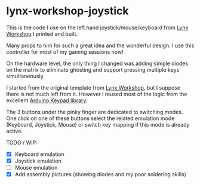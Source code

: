 # lynx-workshop-joystick

This is the code I use on the left hand joystick/mouse/keyboard from [Lynx Workshop](https://www.lynx-workshop.com/) I printed and built.

Many props to him for such a great idea and the wonderful design. I use this controller for most of my gaming sessions now!

On the hardware level, the only thing I changed was adding simple diodes on the matrix to eliminate ghosting and support pressing multiple keys simultaneously.

I started from the original template from [Lynx Workshop](https://5f2fc3fa-16c8-4939-878d-c368ff270bdb.filesusr.com/archives/67f963_722028bf48664c0d82f5bbe289d8461b.zip?dn=cat_joystick_lefthand_version_001.zip), but I suppose there is not much left from it. However I reused most of the logic from the excellent [Arduino Keypad library](https://github.com/Chris--A/Keypad).

The 3 buttons under the pinky finger are dedicated to switching modes. One click on one of these buttons select the related emulation mode (Keyboard, Joystick, Mouse) or switch key mapping if this mode is already active.

TODO / WIP:
- [X] Keyboard emulation
- [X] Joystick emulation
- [ ] Mouse emulation
- [X] Add assembly pictures (showing diodes and my poor soldering skills)
